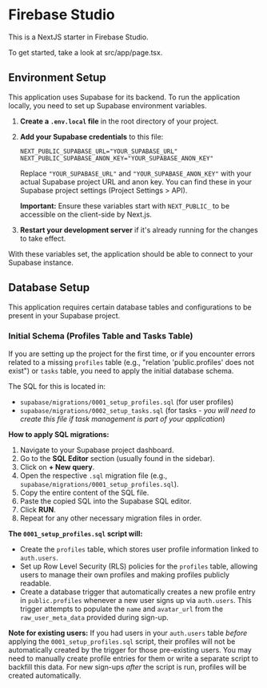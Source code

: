 # Firebase Studio

This is a NextJS starter in Firebase Studio.

To get started, take a look at src/app/page.tsx.

## Environment Setup

This application uses Supabase for its backend. To run the application locally, you need to set up Supabase environment variables.

1.  **Create a `.env.local` file** in the root directory of your project.
2.  **Add your Supabase credentials** to this file:

    ```env
    NEXT_PUBLIC_SUPABASE_URL="YOUR_SUPABASE_URL"
    NEXT_PUBLIC_SUPABASE_ANON_KEY="YOUR_SUPABASE_ANON_KEY"
    ```

    Replace `"YOUR_SUPABASE_URL"` and `"YOUR_SUPABASE_ANON_KEY"` with your actual Supabase project URL and anon key. You can find these in your Supabase project settings (Project Settings > API).

    **Important:** Ensure these variables start with `NEXT_PUBLIC_` to be accessible on the client-side by Next.js.

3.  **Restart your development server** if it's already running for the changes to take effect.

With these variables set, the application should be able to connect to your Supabase instance.

## Database Setup

This application requires certain database tables and configurations to be present in your Supabase project.

### Initial Schema (Profiles Table and Tasks Table)

If you are setting up the project for the first time, or if you encounter errors related to a missing `profiles` table (e.g., "relation 'public.profiles' does not exist") or `tasks` table, you need to apply the initial database schema.

The SQL for this is located in:
- `supabase/migrations/0001_setup_profiles.sql` (for user profiles)
- `supabase/migrations/0002_setup_tasks.sql` (for tasks - *you will need to create this file if task management is part of your application*)

**How to apply SQL migrations:**

1.  Navigate to your Supabase project dashboard.
2.  Go to the **SQL Editor** section (usually found in the sidebar).
3.  Click on **+ New query**.
4.  Open the respective `.sql` migration file (e.g., `supabase/migrations/0001_setup_profiles.sql`).
5.  Copy the entire content of the SQL file.
6.  Paste the copied SQL into the Supabase SQL editor.
7.  Click **RUN**.
8.  Repeat for any other necessary migration files in order.

**The `0001_setup_profiles.sql` script will:**
*   Create the `profiles` table, which stores user profile information linked to `auth.users`.
*   Set up Row Level Security (RLS) policies for the `profiles` table, allowing users to manage their own profiles and making profiles publicly readable.
*   Create a database trigger that automatically creates a new profile entry in `public.profiles` whenever a new user signs up via `auth.users`. This trigger attempts to populate the `name` and `avatar_url` from the `raw_user_meta_data` provided during sign-up.

**Note for existing users:** If you had users in your `auth.users` table *before* applying the `0001_setup_profiles.sql` script, their profiles will not be automatically created by the trigger for those pre-existing users. You may need to manually create profile entries for them or write a separate script to backfill this data. For new sign-ups *after* the script is run, profiles will be created automatically.
